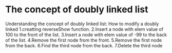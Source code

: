 # The concept of  doubly linked list
Understanding the concept of  doubly linked list:
How to modify a doubly linked 
1.creatting reverseShow function.
2.Insert a node with elem value of 100 to the front of the list.
3.Insert a node with elem value of -99 to the back of the list.
4.Remove the first node from the front. 
5.Remove the first node from the back.
6.Find the third node from the back.
7.Delete the third node 
